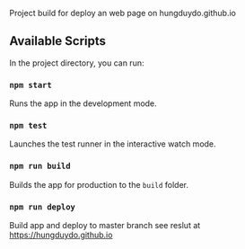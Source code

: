 Project build for deploy an web page on hungduydo.github.io

## Available Scripts

In the project directory, you can run:

### `npm start`

Runs the app in the development mode.

### `npm test`

Launches the test runner in the interactive watch mode.

### `npm run build`

Builds the app for production to the `build` folder.

### `npm run deploy`

Build app and deploy to master branch see reslut at https://hungduydo.github.io


